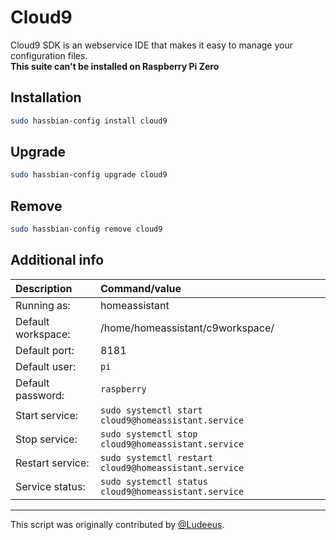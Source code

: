 # Cloud9

Cloud9 SDK is an webservice IDE that makes it easy to manage your configuration files.  
**This suite can't be installed on Raspberry Pi Zero**

## Installation

```bash
sudo hassbian-config install cloud9
```

## Upgrade

```bash
sudo hassbian-config upgrade cloud9
```

## Remove

```bash
sudo hassbian-config remove cloud9
```

## Additional info

Description | Command/value
:--- | :---
Running as: | homeassistant
Default workspace: | /home/homeassistant/c9workspace/
Default port: | 8181
Default user: | `pi`
Default password: | `raspberry`
Start service: | `sudo systemctl start cloud9@homeassistant.service`
Stop service: | `sudo systemctl stop cloud9@homeassistant.service`
Restart service: | `sudo systemctl restart cloud9@homeassistant.service`
Service status: | `sudo systemctl status cloud9@homeassistant.service`

***

This script was originally contributed by [@Ludeeus][ludeeus].

<!--- Links --->
[ludeeus]: https://github.com/ludeeus
